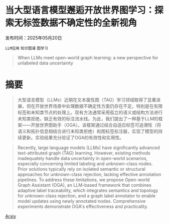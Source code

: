 # 当大型语言模型邂逅开放世界图学习：探索无标签数据不确定性的全新视角

发布时间：2025年05月20日

`LLM应用` `知识图谱` `图学习`

> When LLMs meet open-world graph learning: a new perspective for unlabeled data uncertainty

# 摘要

> 大型语言模型（LLMs）近期在文本属性图（TAG）学习领域取得了显著进展，但在开放世界场景中处理数据不确定性方面仍存在不足，特别是在有限标签和未知类节点的处理上。现有方法通常采用孤立的语义或结构方法进行未知类拒绝，缺乏有效的标注流水线。为此，我们提出了一种基于LLM的框架——开放世界图助手（OGA）。该框架通过结合自适应标签可追溯性（将语义和拓扑信息相结合进行未知类拒绝）和图标签标注器，实现了模型的持续更新。实验结果充分验证了OGA的有效性和实用性。

> Recently, large language models (LLMs) have significantly advanced text-attributed graph (TAG) learning. However, existing methods inadequately handle data uncertainty in open-world scenarios, especially concerning limited labeling and unknown-class nodes. Prior solutions typically rely on isolated semantic or structural approaches for unknown-class rejection, lacking effective annotation pipelines. To address these limitations, we propose Open-world Graph Assistant (OGA), an LLM-based framework that combines adaptive label traceability, which integrates semantics and topology for unknown-class rejection, and a graph label annotator to enable model updates using newly annotated nodes. Comprehensive experiments demonstrate OGA's effectiveness and practicality.

[Arxiv](https://arxiv.org/abs/2505.13989)